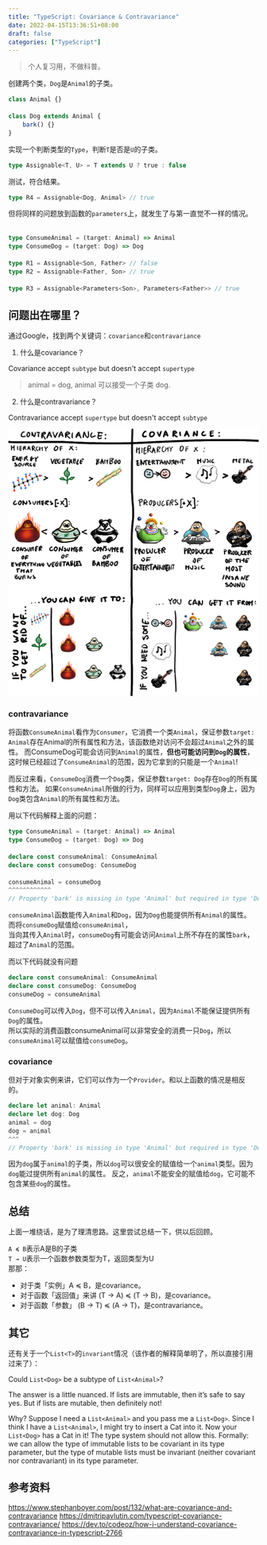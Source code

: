 ```yaml
---
title: "TypeScript: Covariance & Contravariance"
date: 2022-04-15T13:36:51+08:00
draft: false
categories: ["TypeScript"]
---
```


> 个人复习用，不做科普。

创建两个类，`Dog`是`Animal`的子类。
```ts
class Animal {}

class Dog extends Animal {
    bark() {}
}

```

实现一个判断类型的`Type`，判断`T`是否是`U`的子类。
```ts
type Assignable<T, U> = T extends U ? true : false
```


测试，符合结果。
```ts
type R4 = Assignable<Dog, Animal> // true
```

但将同样的问题放到函数的`parameters`上，就发生了与第一直觉不一样的情况。

```ts

type ConsumeAnimal = (target: Animal) => Animal
type ConsumeDog = (target: Dog) => Dog

type R1 = Assignable<Son, Father> // false
type R2 = Assignable<Father, Son> // true

type R3 = Assignable<Parameters<Son>, Parameters<Father>> // true
```

## 问题出在哪里？
通过Google，找到两个关键词：`covariance`和`contravariance`

1. 什么是covariance？

Covariance accept `subtype` but doesn't accept `supertype`
> animal = dog, animal 可以接受一个子类 dog.

2. 什么是contravariance？

Contravariance accept `supertype` but doesn't accept `subtype`

![](images/20220415135421.png) 

### contravariance

将函数`ConsumeAnimal`看作为`Consumer`，它消费一个类`Animal`，保证参数`target: Animal`存在Animal的所有属性和方法，该函数绝对访问不会超过`Animal`之外的属性。
而ConsumeDog可能会访问到`Animal`的属性，**但也可能访问到`Dog`的属性**，这时候已经超过了`ConsumeAnimal`的范围，因为它拿到的只能是一个`Animal`!

而反过来看，`ConsumeDog`消费一个`Dog`类，保证参数`target: Dog`存在`Dog`的所有属性和方法。
如果`ConsumeAnimal`所做的行为，同样可以应用到类型`Dog`身上，因为`Dog`类包含`Animal`的所有属性和方法。


用以下代码解释上面的问题：

```ts
type ConsumeAnimal = (target: Animal) => Animal
type ConsumeDog = (target: Dog) => Dog

declare const consumeAnimal: ConsumeAnimal
declare const consumeDog: ConsumeDog

consumeAnimal = consumeDog
^^^^^^^^^^^^
// Property 'bark' is missing in type 'Animal' but required in type 'Dog'
```

`consumeAnimal`函数能传入`Animal`和`Dog`，因为`Dog`也能提供所有`Animal`的属性。\
而将`consumeDog`赋值给`consumeAnimal`，\
当向其传入`Animal`时，`consumeDog`有可能会访问`Animal`上所不存在的属性`bark`，超过了`Animal`的范围。

而以下代码就没有问题
```ts
declare const consumeAnimal: ConsumeAnimal
declare const consumeDog: ConsumeDog
consumeDog = consumeAnimal
```
`ConsumeDog`可以传入`Dog`，但不可以传入`Animal`，因为`Animal`不能保证提供所有`Dog`的属性。\
所以实际的消费函数consumeAnimal可以非常安全的消费一只`Dog`，所以`consumeAnimal`可以赋值给`consumeDog`。


### covariance

但对于对象实例来讲，它们可以作为一个`Provider`。和以上函数的情况是相反的。

```ts
declare let animal: Animal
declare let dog: Dog
animal = dog
dog = animal
^^^
// Property 'bark' is missing in type 'Animal' but required in type 'Dog'
```
因为`dog`属于`animal`的子类，所以`dog`可以很安全的赋值给一个`animal`类型。因为`dog`能过提供所有`animal`的属性。
反之，`animal`不能安全的赋值给`dog`，它可能不包含某些`dog`的属性。

## 总结
上面一堆绕话，是为了理清思路。这里尝试总结一下，供以后回顾。

`A ≼ B`表示A是B的子类\
`T → U`表示一个函数参数类型为T，返回类型为U\
那那：
- 对于类「实例」A ≼ B，是covariance。
- 对于函数「返回值」来讲 (T → A) ≼ (T → B)，是covariance。
- 对于函数「参数」 (B → T) ≼ (A → T)，是contravariance。

## 其它

还有关于一个`List<T>`的`invariant`情况（该作者的解释简单明了，所以直接引用过来了）：

Could `List<Dog>` be a subtype of `List<Animal>`?

The answer is a little nuanced. If lists are immutable, then it’s safe to say yes. But if lists are mutable, then definitely not!

Why? Suppose I need a `List<Animal>` and you pass me a `List<Dog>`. Since I think I have a `List<Animal>`, I might try to insert a Cat into it. Now your `List<Dog>` has a Cat in it! The type system should not allow this.
Formally: we can allow the type of immutable lists to be covariant in its type parameter, but the type of mutable lists must be invariant (neither covariant nor contravariant) in its type parameter.
## 参考资料

https://www.stephanboyer.com/post/132/what-are-covariance-and-contravariance
https://dmitripavlutin.com/typescript-covariance-contravariance/
https://dev.to/codeoz/how-i-understand-covariance-contravariance-in-typescript-2766
